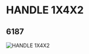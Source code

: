 # HANDLE 1X4X2
## 6187
![HANDLE 1X4X2](https://lc-www-live-s.legocdn.com/media/bricks/5/2/4113844.jpg)